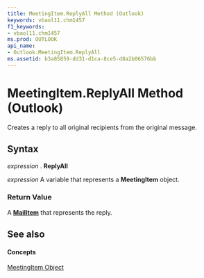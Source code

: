 ```yaml
---
title: MeetingItem.ReplyAll Method (Outlook)
keywords: vbaol11.chm1457
f1_keywords:
- vbaol11.chm1457
ms.prod: OUTLOOK
api_name:
- Outlook.MeetingItem.ReplyAll
ms.assetid: b3a85859-dd31-d1ca-8ce5-d8a2b06576bb
---
```



# MeetingItem.ReplyAll Method (Outlook)

Creates a reply to all original recipients from the original message.


## Syntax

 _expression_ . **ReplyAll**

 _expression_ A variable that represents a **MeetingItem** object.


### Return Value

A  **[MailItem](mailitem-object-outlook.md)** that represents the reply.


## See also


#### Concepts


[MeetingItem Object](meetingitem-object-outlook.md)

